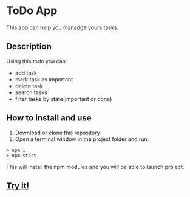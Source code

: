 # **ToDo App**
This app can help you manadge yours tasks.

## **Description**
Using this todo you can:
- add task
- mark task as important
- delete task
- search tasks
- filter tasks by state(important or done)

## **How to install and use**

1. Download or clone this repository
2. Open a terminal window in the project folder and run:

```
> npm i
> npm start
```
This will install the npm modules and you will be able to launch project.

## [Try it!](https://simakol.github.io/to-do-app)

